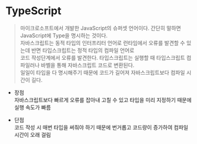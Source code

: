 # TypeScript
> 마이크로소프트에서 개발한 JavaScript의 슈퍼셋 언어이다.
> 간단히 말하면 JavaScript에 Type을 명시하는 것이다.  
> 자바스크립트는 동적 타입의 인터프리터 언어로 런타임에서 오류를 발견할 수 있는데 반면 타입스크립트는 정적 타입의 컴파일 언어로  
> 코드 작성단계에서 오류를 발견한다. 타입스크립트는 실행할 때 타입스크립트 컴파일러나 바벨을 통해 자바스크립트 코드로 변환된다.  
> 일일이 타입을 다 명시해주기 때문에 코드가 길어져 자바스크립트보다 컴파일 시간이 길다.


* 장점  
자바스크립트보다 빠르게 오류를 잡아내 고칠 수 있고 타입을 미리 지정하기 때문에 실행 속도가 빠름

* 단점  
코드 작성 시 매번 타입을 써줘야 하기 때문에 번거롭고 코드량이 증가하여 컴파일 시간이 오래 걸림
